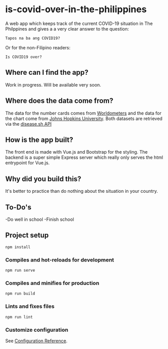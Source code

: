 # is-covid-over-in-the-philippines
A web app which keeps track of the current COVID-19 situation in The Philppines and gives a a very clear answer to the question:

`Tapos na ba ang COVID19?`

Or for the non-Filipino readers:

`Is COVID19 over?`

## Where can I find the app?
Work in progress. Will be available very soon.

## Where does the data come from?
The data for the number cards comes from [Worldometers](https://www.worldometers.info/coronavirus/) and the data for the chart come from
[Johns Hopkins University](https://www.jhu.edu/). Both datasets are retrieved via the [disease.sh API](https://github.com/disease-sh/API)

## How is the app built?
The front end is made with Vue.js and Bootstrap for the styling. The backend is a super simple Express server which really only serves the html entrypoint for Vue.js.

## Why did you build this? 
It's better to practice than do nothing about the situation in your country.

## To-Do's
-Do well in school
-Finish school

## Project setup
```
npm install
```

### Compiles and hot-reloads for development
```
npm run serve
```

### Compiles and minifies for production
```
npm run build
```

### Lints and fixes files
```
npm run lint
```

### Customize configuration
See [Configuration Reference](https://cli.vuejs.org/config/).

